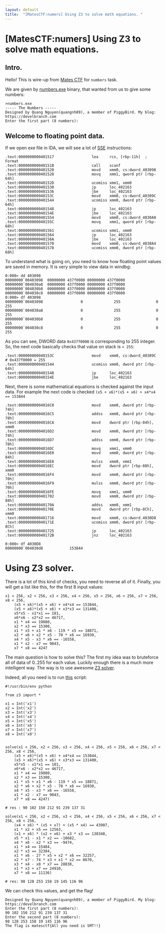 ```yaml
---
layout: default
title:  "[MatesCTF:numers] Using Z3 to solve math equations. "
---
```


# [MatesCTF:numers] Using Z3 to solve math equations.


## Intro.

Hello! This is wire-up from [Mates CTF](https://ctftime.org/event/629/tasks/) for `numbers` task.

We are given by [numbers.exe](/assets/files/ctf/2018/matesctf/numbers.exe) binary, that wanted from us to give some numbers:
```
>numbers.exe
----- The Numbers -----
Designed by Quang Nguyen(quangnh89), a member of PiggyBird. My blog: https://develbranch.com
Enter the first part (8 numbers):
```

## Welcome to floating point data.

If we open exe file in IDA, we will see a lot of [SSE](https://en.wikipedia.org/wiki/Streaming_SIMD_Extensions) instructions:

```
.text:0000000000401517                 lea     rcx, [rbp-11h]  ; Format
.text:000000000040151B                 call    scanf
.text:0000000000401520                 movd    xmm0, cs:dword_403098
.text:0000000000401528                 movq    xmm1, qword ptr [rbp-64h]
.text:000000000040152D                 ucomiss xmm1, xmm0
.text:0000000000401530                 jp      loc_402163
.text:0000000000401536                 jbe     loc_402163
.text:000000000040153C                 movd    xmm0, cs:dword_40309C
.text:0000000000401544                 ucomiss xmm0, dword ptr [rbp-64h]
.text:0000000000401548                 jp      loc_402163
.text:000000000040154E                 jbe     loc_402163
.text:0000000000401554                 movd    xmm0, cs:dword_4030A0
.text:000000000040155C                 movq    xmm1, qword ptr [rbp-68h]
.text:0000000000401561                 ucomiss xmm1, xmm0
.text:0000000000401564                 jp      loc_402163
.text:000000000040156A                 jbe     loc_402163
.text:0000000000401570                 movd    xmm0, cs:dword_4030A4
.text:0000000000401578                 ucomiss xmm0, dword ptr [rbp-68h]
```

To understand what is going on, you need to know how floating point values are saved in memory. It is very simple to view data in windbg:
```
0:000> dd 403098
00000000`00403098  00000000 437f0000 00000000 437f0000
00000000`004030a8  00000000 437f0000 00000000 437f0000
00000000`004030b8  00000000 437f0000 00000000 437f0000
00000000`004030c8  00000000 437f0000 00000000 437f0000
0:000> df 403098
00000000`00403098                 0              255                0              255
00000000`004030a8                 0              255                0              255
00000000`004030b8                 0              255                0              255
00000000`004030c8                 0              255                0              255
``` 

As you can see, DWORD data `0x437f0000` is corresponding to 255 integer. So, the next code basically checks that value on stack is `< 255`:
```
.text:000000000040153C                 movd    xmm0, cs:dword_40309C 	  # 0x437f0000 = 255
.text:0000000000401544                 ucomiss xmm0, dword ptr [rbp-64h]
.text:0000000000401548                 jp      loc_402163
.text:000000000040154E                 jbe     loc_402163
```

Next, there is some mathematical equations is checked against the input data. For example the next code is checked `(x5 + x6)*(x5 + x6) + x4*x4 == 153844`

```
.text:00000000004016C0                 movd    xmm0, dword ptr [rbp-74h]
.text:00000000004016C5                 addss   xmm0, dword ptr [rbp-78h]
.text:00000000004016CA                 movd    dword ptr [rbp-84h], xmm0
.text:00000000004016D2                 movd    xmm0, dword ptr [rbp-74h]
.text:00000000004016D7                 addss   xmm0, dword ptr [rbp-78h]
.text:00000000004016DC                 movq    xmm1, xmm0
.text:00000000004016E0                 movd    xmm0, dword ptr [rbp-84h]
.text:00000000004016E8                 mulss   xmm0, xmm1
.text:00000000004016EC                 movd    dword ptr [rbp-88h], xmm0
.text:00000000004016F4                 movd    xmm0, dword ptr [rbp-70h]
.text:00000000004016F9                 mulss   xmm0, dword ptr [rbp-70h]
.text:00000000004016FE                 movq    xmm1, xmm0
.text:0000000000401702                 movd    xmm0, dword ptr [rbp-88h]
.text:000000000040170A                 addss   xmm0, xmm1
.text:000000000040170E                 movd    dword ptr [rbp-8Ch], xmm0
.text:0000000000401716                 movd    xmm0, cs:dword_4030D8
.text:000000000040171E                 ucomiss xmm0, dword ptr [rbp-8Ch]
.text:0000000000401725                 jp      loc_402163
.text:000000000040172B                 jnz     loc_402163

0:000> df 4030D8
00000000`004030d8            153844

``` 

# Using Z3 solver.

There is a lot of this kind of checks, you need to reverse all of it. Finally, you will get a list like this, for the first 8 input values:

```
x1 < 256, x2 < 256, x3 < 256, x4 < 256, x5 < 256, x6 < 256, x7 < 256, x8 < 256, 
	(x5 + x6)*(x5 + x6) + x4*x4 == 153844, 
	(x5 + x6)*(x5 + x6) + x3*x3 == 131400, 
	x5*x5 - x1*x1 == 181,
	x6*x6 - x2*x2 == 46717,
	x1 * x4 == 19080,
	x2 * x3 == 15300,
	x1 * x5 + x1 * x6 - 119 * x5 ==	18871,
	x2 * x6 + x2 * x5 - 70 * x6 == 16930,
	x4 * x5 - x3 * x6 == -16558,
	x1 * x2 - x7 == 9043,
	x7 * x8 == 4247
```

The main question is how to solve this? The first my idea was to bruteforce all of data of 0..255 for each value. Luckily enough there is a much more intelligent way. The way is to use awesome [Z3 solver](https://www.cs.tau.ac.il/~msagiv/courses/asv/z3py/guide-examples.htm).

Indeed, all you need is to run [this](/assets/files/ctf/2018/matesctf/num.py) script:
```
#!/usr/bin/env python

from z3 import *

x1 = Int('x1')
x2 = Int('x2')
x3 = Int('x3')
x4 = Int('x4')
x5 = Int('x5')
x6 = Int('x6')
x7 = Int('x7')
x8 = Int('x8')


solve(x1 < 256, x2 < 256, x3 < 256, x4 < 256, x5 < 256, x6 < 256, x7 < 256, x8 < 256, 
	(x5 + x6)*(x5 + x6) + x4*x4 == 153844, 
	(x5 + x6)*(x5 + x6) + x3*x3 == 131400, 
	x5*x5 - x1*x1 == 181,
	x6*x6 - x2*x2 == 46717,
	x1 * x4 == 19080,
	x2 * x3 == 15300,
	x1 * x5 + x1 * x6 - 119 * x5 ==	18871,
	x2 * x6 + x2 * x5 - 70 * x6 == 16930,
	x4 * x5 - x3 * x6 == -16558,
	x1 * x2 - x7 == 9043,
	x7 * x8 == 4247)

# res : 90 102 150 212 91 239 137 31

solve(x1 < 256, x2 < 256, x3 < 256, x4 < 256, x5 < 256, x6 < 256, x7 < 256, x8 < 256, 
	(x4 + x6) * (x5 + x7) + (x5 * x4) == 43907,
	x1 * x2 + x5 == 12563,
	(x1 + x6) * (x2 + x6) + x3 * x3 == 130348,
	x5 * x1 - x1 * x2 == -10682,
	x4 * x6 - x2 * x3 == -9474,
	x1 * x4 == 15484,
	x2 * x3 == 32384,
	x1 * x6 - 27 * x5 + x2 * x6 == 32257,
	x2 * x7 - 74 * x3 + x1 * x2 == 8670,
	x3 * x4 - x8 * x7 == 28838,
	x1 * x3 + x7 == 24910,
	x7 * x8 == 11136)

# res: 98 128 253 158 19 145 116 96
```

We can check this values, and get the flag!

```
Designed by Quang Nguyen(quangnh89), a member of PiggyBird. My blog: https://develbranch.com
Enter the first part (8 numbers):
90 102 150 212 91 239 137 31
Enter the second part (8 numbers):
98 128 253 158 19 145 116 96
The flag is matesctf{All you need is SMT!!}
```



